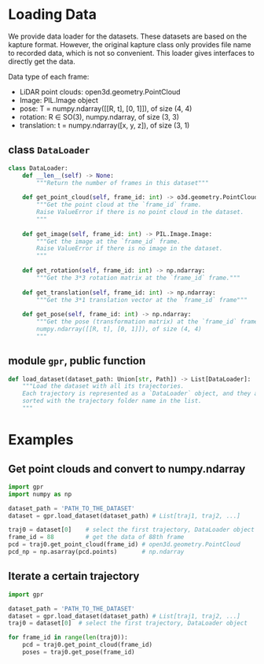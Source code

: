 # Loading Data
We provide data loader for the datasets. These datasets are based on the kapture format. However, the original kapture class only provides file name to recorded data, which is not so convenient. This loader gives interfaces to directly get the data.

Data type of each frame:
-    LiDAR point clouds: open3d.geometry.PointCloud
-    Image: PIL.Image object
-    pose: T = numpy.ndarray([[R, t], [0, 1]]), of size (4, 4)
-    rotation: R $\in$ SO(3), numpy.ndarray, of size (3, 3)
-    translation: t = numpy.ndarray([x, y, z]), of size (3, 1)

## class `DataLoader`
```python
class DataLoader:
    def __len__(self) -> None:
        """Return the number of frames in this dataset"""
    
    def get_point_cloud(self, frame_id: int) -> o3d.geometry.PointCloud:
        """Get the point cloud at the `frame_id` frame.
        Raise ValueError if there is no point cloud in the dataset.
        """
    
    def get_image(self, frame_id: int) -> PIL.Image.Image:
        """Get the image at the `frame_id` frame.
        Raise ValueError if there is no image in the dataset.
        """
    
    def get_rotation(self, frame_id: int) -> np.ndarray:
        """Get the 3*3 rotation matrix at the `frame_id` frame."""
    
    def get_translation(self, frame_id: int) -> np.ndarray:
        """Get the 3*1 translation vector at the `frame_id` frame"""
    
    def get_pose(self, frame_id: int) -> np.ndarray:
        """Get the pose (transformation matrix) at the `frame_id` frame.
        numpy.ndarray([[R, t], [0, 1]]), of size (4, 4)
        """
```

## module `gpr`, public function
```python
def load_dataset(dataset_path: Union[str, Path]) -> List[DataLoader]:
    """Load the dataset with all its trajectories.
    Each trajectory is represented as a `DataLoader` object, and they are
    sorted with the trajectory folder name in the list.
    """
```

# Examples
## Get point clouds and convert to numpy.ndarray
```python
import gpr
import numpy as np

dataset_path = 'PATH_TO_THE_DATASET'
dataset = gpr.load_dataset(dataset_path) # List[traj1, traj2, ...]

traj0 = dataset[0]    # select the first trajectory, DataLoader object
frame_id = 88         # get the data of 88th frame
pcd = traj0.get_point_cloud(frame_id) # open3d.geometry.PointCloud
pcd_np = np.asarray(pcd.points)       # np.ndarray
```

## Iterate a certain trajectory
```python
import gpr

dataset_path = 'PATH_TO_THE_DATASET'
dataset = gpr.load_dataset(dataset_path) # List[traj1, traj2, ...]
traj0 = dataset[0]  # select the first trajectory, DataLoader object

for frame_id in range(len(traj0)):
    pcd = traj0.get_point_cloud(frame_id)
    poses = traj0.get_pose(frame_id)
```
